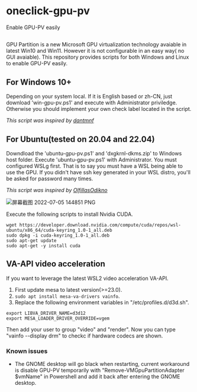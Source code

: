 # oneclick-gpu-pv
Enable GPU-PV easily

##
GPU Partition is a new Microsoft GPU virtualization technology avaiable in latest Win10 and Win11. However it is not configurable in an easy way( no GUI avaiable). This repository provides scripts for both Windows and Linux to enable GPU-PV easily.

## For Windows 10+
Depending on your system local. If it is English based or zh-CN, just download 'win-gpu-pv.ps1' and execute with Administrator priviledge. Otherwise you should implement your own check label located in the script.

_This script was inspired by [dantmnf](https://gist.github.com/dantmnf/9bf9972c1ad49029cbdc2e40f1b7ac51)_

## For Ubuntu(tested on 20.04 and 22.04)
Downdload the 'ubuntu-gpu-pv.ps1' and 'dxgkrnl-dkms.zip' to Windows host folder. Execute 'ubuntu-gpu-pv.ps1' with Administrator. You must configured WSLg first. That is to say you must have a WSL being able to use the GPU. If you didn't have ssh key generated in your WSL distro, you'll be asked for password many times.

_This script was inspired by [OlfillasOdikno](https://gist.github.com/OlfillasOdikno/f87a4444f00984625558dad053255ace)_

![屏幕截图 2022-07-05 144851 PNG](https://user-images.githubusercontent.com/2093588/179666690-01e4252a-9c97-44ca-a5cf-5dc627fb471b.jpg)

Execute the following scripts to install Nvidia CUDA.
```
wget https://developer.download.nvidia.com/compute/cuda/repos/wsl-ubuntu/x86_64/cuda-keyring_1.0-1_all.deb
sudo dpkg -i cuda-keyring_1.0-1_all.deb
sudo apt-get update
sudo apt-get -y install cuda
```

## VA-API video acceleration
If you want to leverage the latest WSL2 video acceleration VA-API. 
1. First update mesa to latest version(>=23.0).
2. `sudo apt install mesa-va-drivers vainfo`.
3. Replace the following environment variables in "/etc/profiles.d/d3d.sh".
```
export LIBVA_DRIVER_NAME=d3d12
export MESA_LOADER_DRIVER_OVERRIDE=vgem
```
Then add your user to group "video" and "render". Now you can type "vainfo --display drm" to checkc if hardware codecs are shown.

### Known issues
* The GNOME desktop will go black when restarting, current workaround is disable GPU-PV temporarily with "Remove-VMGpuPartitionAdapter $vmName" in Powershell and add it back after entering the GNOME desktop.
